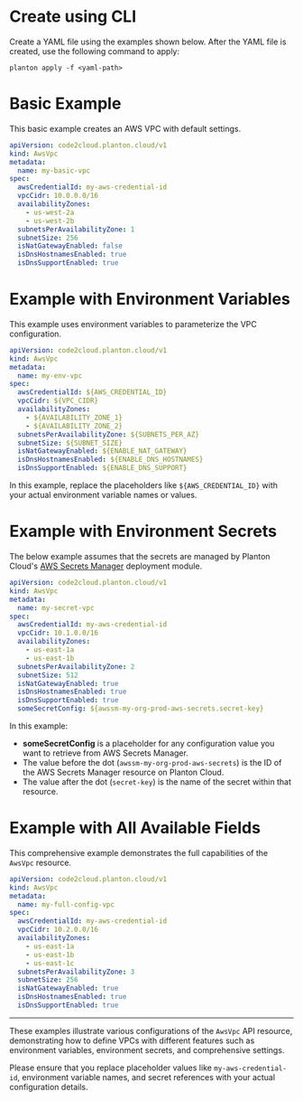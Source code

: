 # Create using CLI

Create a YAML file using the examples shown below. After the YAML file is created, use the following command to apply:

```shell
planton apply -f <yaml-path>
```

# Basic Example

This basic example creates an AWS VPC with default settings.

```yaml
apiVersion: code2cloud.planton.cloud/v1
kind: AwsVpc
metadata:
  name: my-basic-vpc
spec:
  awsCredentialId: my-aws-credential-id
  vpcCidr: 10.0.0.0/16
  availabilityZones:
    - us-west-2a
    - us-west-2b
  subnetsPerAvailabilityZone: 1
  subnetSize: 256
  isNatGatewayEnabled: false
  isDnsHostnamesEnabled: true
  isDnsSupportEnabled: true
```

# Example with Environment Variables

This example uses environment variables to parameterize the VPC configuration.

```yaml
apiVersion: code2cloud.planton.cloud/v1
kind: AwsVpc
metadata:
  name: my-env-vpc
spec:
  awsCredentialId: ${AWS_CREDENTIAL_ID}
  vpcCidr: ${VPC_CIDR}
  availabilityZones:
    - ${AVAILABILITY_ZONE_1}
    - ${AVAILABILITY_ZONE_2}
  subnetsPerAvailabilityZone: ${SUBNETS_PER_AZ}
  subnetSize: ${SUBNET_SIZE}
  isNatGatewayEnabled: ${ENABLE_NAT_GATEWAY}
  isDnsHostnamesEnabled: ${ENABLE_DNS_HOSTNAMES}
  isDnsSupportEnabled: ${ENABLE_DNS_SUPPORT}
```

In this example, replace the placeholders like `${AWS_CREDENTIAL_ID}` with your actual environment variable names or values.

# Example with Environment Secrets

The below example assumes that the secrets are managed by Planton Cloud's [AWS Secrets Manager](https://buf.build/plantoncloud/planton-cloud-apis/docs/main:cloud.planton.apis.code2cloud.v1.aws.awssecretsmanager) deployment module.

```yaml
apiVersion: code2cloud.planton.cloud/v1
kind: AwsVpc
metadata:
  name: my-secret-vpc
spec:
  awsCredentialId: my-aws-credential-id
  vpcCidr: 10.1.0.0/16
  availabilityZones:
    - us-east-1a
    - us-east-1b
  subnetsPerAvailabilityZone: 2
  subnetSize: 512
  isNatGatewayEnabled: true
  isDnsHostnamesEnabled: true
  isDnsSupportEnabled: true
  someSecretConfig: ${awssm-my-org-prod-aws-secrets.secret-key}
```

In this example:

- **someSecretConfig** is a placeholder for any configuration value you want to retrieve from AWS Secrets Manager.
- The value before the dot (`awssm-my-org-prod-aws-secrets`) is the ID of the AWS Secrets Manager resource on Planton Cloud.
- The value after the dot (`secret-key`) is the name of the secret within that resource.

# Example with All Available Fields

This comprehensive example demonstrates the full capabilities of the `AwsVpc` resource.

```yaml
apiVersion: code2cloud.planton.cloud/v1
kind: AwsVpc
metadata:
  name: my-full-config-vpc
spec:
  awsCredentialId: my-aws-credential-id
  vpcCidr: 10.2.0.0/16
  availabilityZones:
    - us-east-1a
    - us-east-1b
    - us-east-1c
  subnetsPerAvailabilityZone: 3
  subnetSize: 256
  isNatGatewayEnabled: true
  isDnsHostnamesEnabled: true
  isDnsSupportEnabled: true
```

---

These examples illustrate various configurations of the `AwsVpc` API resource, demonstrating how to define VPCs with different features such as environment variables, environment secrets, and comprehensive settings.

Please ensure that you replace placeholder values like `my-aws-credential-id`, environment variable names, and secret references with your actual configuration details.
